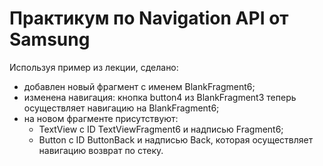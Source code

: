 # Практикум по Navigation API от Samsung  

Используя пример из лекции, сделано:  
-  добавлен новый фрагмент с именем BlankFragment6;  
-  изменена навигация: кнопка button4 из BlankFragment3 теперь осуществляет навигацию на BlankFragment6;  
-  на новом фрагменте присутствуют:  
    - TextView с ID TextViewFragment6 и надписью Fragment6;   
    - Button с ID ButtonBack и надписью Back, которая осуществляет навигацию возврат по стеку.  


